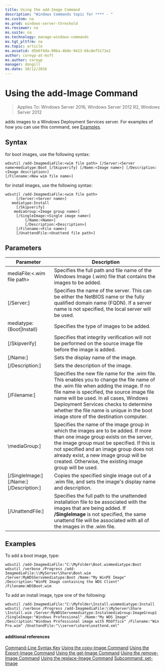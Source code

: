 ```yaml
---
title: Using the add-Image Command
description: "Windows Commands topic for **** - "
ms.custom: na
ms.prod: windows-server-threshold
ms.reviewer: na
ms.suite: na
ms.technology: manage-windows-commands
ms.tgt_pltfrm: na
ms.topic: article
ms.assetid: d5b6f4da-90ba-4b0e-9423-66c8ef5172e2
author: coreyp-at-msft
ms.author: coreyp
manager: dongill
ms.date: 10/12/2016
---
```

# Using the add-Image Command

>Applies To: Windows Server 2016, Windows Server 2012 R2, Windows Server 2012

adds images to a Windows Deployment Services server. For examples of how you can use this command, see [Examples](#BKMK_examples).
## Syntax
for boot images, use the following syntax:
```
wdsutil /add-ImagmediaFile:<wim file path> [/Server:<Server name>mediatype:Boot [/Skipverify] [/Name:<Image name>] [/Description:<Image description>] 
[/Filename:<New wim file name>]
```
for install images, use the following syntax:
```
wdsutil /add-ImagmediaFile:<wim file path>
     [/Server:<Server name>]
   mediatype:Install
     [/Skipverify]
    mediaGroup:<Image group name>]
     [/SingleImage:<Single image name>]
         [/Name:<Name>]
         [/Description:<Description>]
     [/Filename:<File name>]
     [/UnattendFile:<Unattend file path>]
```
## Parameters
|Parameter|Description|
|-------|--------|
mediaFile:<.wim file path>|Specifies the full path and file name of the Windows Image (.wim) file that contains the images to be added.|
|[/Server:<Server name>]|Specifies the name of the server. This can be either the NetBIOS name or the fully qualified domain name (FQDN). If a server name is not specified, the local server will be used.|
mediatype:{Boot&#124;Install}|Specifies the type of images to be added.|
|[/Skipverify]|Specifies that integrity verification will not be performed on the source image file before the image is added.|
|[/Name:<Name>]|Sets the display name of the image.|
|[/Description:<Description>]|Sets the description of the image.|
|[/Filename:<Filename>]|Specifies the new file name for the .wim file. This enables you to change the file name of the .wim file when adding the image. If no file name is specified, the source image file name will be used. In all cases, Windows Deployment Services checks to determine whether the file name is unique in the boot image store of the destination computer.|
|\mediaGroup:<Image group name>]|Specifies the name of the image group in which the images are to be added. If more than one image group exists on the server, the image group must be specified. If this is not specified and an image group does not already exist, a new image group will be created. Otherwise, the existing image group will be used.|
|[/SingleImage:<Single image name>] [/Name:<Name>] [/Description:<Description>]|Copies the specified single image out of a .wim file, and sets the image's display name and description.|
|[/UnattendFile:<Unattend file path>]|Specifies the full path to the unattended installation file to be associated with the images that are being added. If **/SingleImage** is not specified, the same unattend file will be associated with all of the images in the .wim file.|
## <a name="BKMK_examples"></a>Examples
To add a boot image, type:
```
wdsutil /add-ImagmediaFile:"C:\MyFolder\Boot.wimmediatype:Boot
wdsutil /verbose /Progress /add-ImagmediaFile:\\MyServer\Share\Boot.wim /Server:MyWDSServemediatype:Boot /Name:"My WinPE Image" 
/Description:"WinPE Image containing the WDS Client" /Filename:WDSBoot.wim
```
To add an install image, type one of the following:
```
wdsutil /add-ImagmediaFile:"C:\MyFolder\Install.wimmediatype:Install
wdsutil /verbose /Progress /add-ImagmediaFile:\\MyServer\Share \Install.wim /Server:MyWDSServemediatype:InstalmediaGroup:ImageGroup1 
/SingleImage:"Windows Professional" /Name:"My WDS Image"
/Description:"Windows Professional image with MSOffice" /Filename:"Win Pro.wim" /UnattendFile:"\\server\share\unattend.xml"
```
#### additional references
[Command-Line Syntax Key](command-line-syntax-key.md)
[Using the copy-Image Command](using-the-copy-image-command.md)
[Using the Export-Image Command](using-the-export-image-command.md)
[Using the get-Image Command](using-the-get-image-command.md)
[Using the remove-Image Command](using-the-remove-image-command.md)
[Using the replace-Image Command](using-the-replace-image-command.md)
[Subcommand: set-Image](subcommand-set-image.md)
